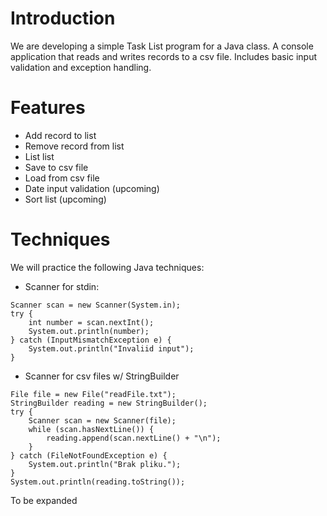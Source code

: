 # Introduction #
We are developing a simple Task List program for a Java class.
A console application that reads and writes records to a csv file. Includes basic input validation and exception handling.
# Features #
* Add record to list
* Remove record from list
* List list
* Save to csv file
* Load from csv file
* Date input validation (upcoming)
* Sort list (upcoming)
# Techniques #
We will practice the following Java techniques:
* Scanner for stdin: 
```
Scanner scan = new Scanner(System.in);
try {
    int number = scan.nextInt();
    System.out.println(number);
} catch (InputMismatchException e) {
    System.out.println("Invaliid input");
}
```
* Scanner for csv files w/ StringBuilder
```
File file = new File("readFile.txt");
StringBuilder reading = new StringBuilder();
try {
    Scanner scan = new Scanner(file);
    while (scan.hasNextLine()) {
        reading.append(scan.nextLine() + "\n");
    }
} catch (FileNotFoundException e) {
    System.out.println("Brak pliku.");
}
System.out.println(reading.toString());
```
To be expanded